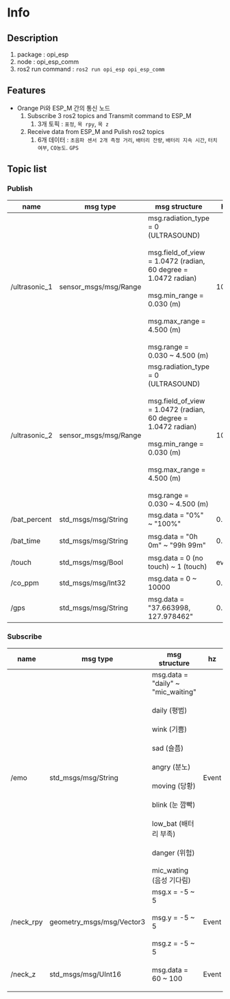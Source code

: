 # Info

## Description

1. package : opi_esp
2. node : opi_esp_comm
3. ros2 run command : `ros2 run opi_esp opi_esp_comm`

## Features

 - Orange Pi와 ESP_M 간의 통신 노드
   1. Subscribe 3 ros2 topics and Transmit command to ESP_M
      1. 3개 토픽 : `표정`, `목 rpy`, `목 z`
   2. Receive data from ESP_M and Pulish ros2 topics
      1. 6개 데이터 : `초음파 센서 2개 측정 거리`, `배터리 잔량`, `배터리 지속 시간`, `터치 여부`, `CO농도`. `GPS`

## Topic list

### Publish

| name          | msg type              | msg structure                                                                                                                                                                                                                | hz    | description              |
| ------------- | --------------------- | ---------------------------------------------------------------------------------------------------------------------------------------------------------------------------------------------------------------------------- | ----- | ------------------------ |
| /ultrasonic_1 | sensor_msgs/msg/Range | msg.radiation_type = 0 (ULTRASOUND) <br></br> msg.field_of_view = 1.0472 (radian, 60 degree = 1.0472 radian) <br></br> msg.min_range = 0.030 (m) <br></br> msg.max_range = 4.500 (m) <br></br> msg.range = 0.030 ~ 4.500 (m) | 10    | 초음파 센서 측정 거리(m) |
| /ultrasonic_2 | sensor_msgs/msg/Range | msg.radiation_type = 0 (ULTRASOUND) <br></br> msg.field_of_view = 1.0472 (radian, 60 degree = 1.0472 radian) <br></br> msg.min_range = 0.030 (m) <br></br> msg.max_range = 4.500 (m) <br></br> msg.range = 0.030 ~ 4.500 (m) | 10    | 초음파 센서 측정 거리(m) |
| /bat_percent  | std_msgs/msg/String   | msg.data = "0%" ~ "100%"                                                                                                                                                                                                     | 0.3   | 배터리 잔량              |
| /bat_time     | std_msgs/msg/String   | msg.data = "0h 0m" ~ "99h 99m"                                                                                                                                                                                    | 0.3   | 배터리 지속 시간         |
| /touch        | std_msgs/msg/Bool     | msg.data = 0 (no touch) ~ 1 (touch)                                                                                                                                                                                          | event | 터치 상태                |
| /co_ppm       | std_msgs/msg/Int32    | msg.data = 0 ~ 10000                                                                                                                                                                                                         | 0.3   | CO 농도(ppm)             |
| /gps          | std_msgs/msg/String   | msg.data = "37.663998, 127.978462"                                                                                                                                                                                           | 0.2   | Latitude, Longitude      |


### Subscribe

| name      | msg type                  | msg structure                                                                                                                                                                                                                                                            | hz    | description                     |
| --------- | ------------------------- | ------------------------------------------------------------------------------------------------------------------------------------------------------------------------------------------------------------------------------------------------------------------------ | ----- | ------------------------------- |
| /emo      | std_msgs/msg/String       | msg.data = "daily" ~ "mic_waiting" <br></br> daily (평범) <br></br> wink (기쁨) <br></br> sad (슬픔) <br></br> angry (분노) <br></br> moving (당황) <br></br> blink (눈 깜빡) <br></br> low_bat (배터리 부족) <br></br> danger (위험) <br></br> mic_wating (음성 기다림) | Event | 표정                            |
| /neck_rpy | geometry_msgs/msg/Vector3 | msg.x = -5 ~ 5 <br></br> msg.y = -5 ~ 5 <br></br> msg.z = -5 ~ 5                                                                                                                                                                                                                     | Event | 목 플랫폼 r,p,y  회전 각도      |
| /neck_z   | std_msgs/msg/UInt16       | msg.data = 60 ~ 100                                                                                                                                                                                                                                                          | Event | 목 플랫폼 z 위아래(직선) 움직임 |